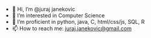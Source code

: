 - 👋 Hi, I’m @juraj janekovic
- 👀 I’m interested in Computer Science
- 🌱 I’m proficient in python, java, C, html/css/js, SQL, R
- 📫 How to reach me: juraj.janekovic@gmail.com

<!---
jurajjan/jurajjan is a ✨ special ✨ repository because its `README.md` (this file) appears on your GitHub profile.
You can click the Preview link to take a look at your changes.
--->
